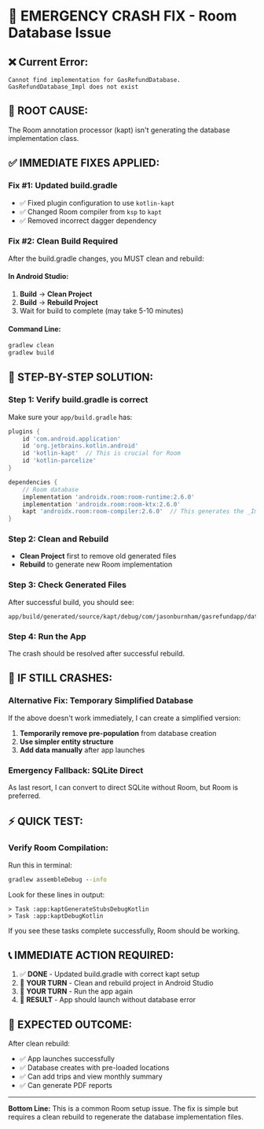 # 🚨 EMERGENCY CRASH FIX - Room Database Issue

## ❌ **Current Error:**
```
Cannot find implementation for GasRefundDatabase. 
GasRefundDatabase_Impl does not exist
```

## 🔧 **ROOT CAUSE:**
The Room annotation processor (kapt) isn't generating the database implementation class.

## ✅ **IMMEDIATE FIXES APPLIED:**

### **Fix #1: Updated build.gradle**
- ✅ Fixed plugin configuration to use `kotlin-kapt`
- ✅ Changed Room compiler from `ksp` to `kapt`
- ✅ Removed incorrect dagger dependency

### **Fix #2: Clean Build Required**
After the build.gradle changes, you MUST clean and rebuild:

#### **In Android Studio:**
1. **Build** → **Clean Project**
2. **Build** → **Rebuild Project**
3. Wait for build to complete (may take 5-10 minutes)

#### **Command Line:**
```cmd
gradlew clean
gradlew build
```

## 🎯 **STEP-BY-STEP SOLUTION:**

### **Step 1: Verify build.gradle is correct**
Make sure your `app/build.gradle` has:
```gradle
plugins {
    id 'com.android.application'
    id 'org.jetbrains.kotlin.android'
    id 'kotlin-kapt'  // This is crucial for Room
    id 'kotlin-parcelize'
}

dependencies {
    // Room database
    implementation 'androidx.room:room-runtime:2.6.0'
    implementation 'androidx.room:room-ktx:2.6.0'
    kapt 'androidx.room:room-compiler:2.6.0'  // This generates the _Impl class
}
```

### **Step 2: Clean and Rebuild**
- **Clean Project** first to remove old generated files
- **Rebuild** to generate new Room implementation

### **Step 3: Check Generated Files**
After successful build, you should see:
```
app/build/generated/source/kapt/debug/com/jasonburnham/gasrefundapp/data/GasRefundDatabase_Impl.java
```

### **Step 4: Run the App**
The crash should be resolved after successful rebuild.

## 🚨 **IF STILL CRASHES:**

### **Alternative Fix: Temporary Simplified Database**
If the above doesn't work immediately, I can create a simplified version:

1. **Temporarily remove pre-population** from database creation
2. **Use simpler entity structure** 
3. **Add data manually** after app launches

### **Emergency Fallback: SQLite Direct**
As last resort, I can convert to direct SQLite without Room, but Room is preferred.

## ⚡ **QUICK TEST:**

### **Verify Room Compilation:**
Run this in terminal:
```cmd
gradlew assembleDebug --info
```

Look for these lines in output:
```
> Task :app:kaptGenerateStubsDebugKotlin
> Task :app:kaptDebugKotlin
```

If you see these tasks complete successfully, Room should be working.

## 📞 **IMMEDIATE ACTION REQUIRED:**

1. ✅ **DONE** - Updated build.gradle with correct kapt setup
2. 🔄 **YOUR TURN** - Clean and rebuild project in Android Studio
3. 🔄 **YOUR TURN** - Run the app again
4. 📱 **RESULT** - App should launch without database error

## 🎯 **EXPECTED OUTCOME:**
After clean rebuild:
- ✅ App launches successfully
- ✅ Database creates with pre-loaded locations
- ✅ Can add trips and view monthly summary
- ✅ Can generate PDF reports

---

**Bottom Line:** This is a common Room setup issue. The fix is simple but requires a clean rebuild to regenerate the database implementation files.
